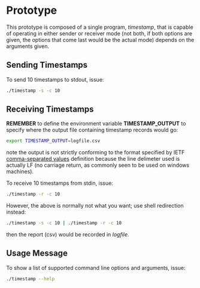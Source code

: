 # Prototype
This prototype is composed of a single program, *timestamp*, that is capable of
operating in either sender or receiver mode (not both, if both options are
given, the options that come last would be the actual mode) depends on the
arguments given.

## Sending Timestamps
To send 10 timestamps to stdout, issue:
```bash
./timestamp -s -c 10
```

## Receiving Timestamps
**REMEMBER** to define the environment variable **TIMESTAMP_OUTPUT** to specify
where the output file containing timestamp records would go:
```bash
export TIMESTAMP_OUTPUT=logfile.csv
```
note the output is not strictly conforming to the format specified by IETF
[comma-separated values](https://tools.ietf.org/html/rfc4180.html) definition
because the line delimeter used is actually LF (no carriage return, as
commonly seen to be used on windows machines).

To receive 10 timestamps from stdin, issue:
```bash
./timestamp -r -c 10
```
However, the above is normally not what you want; use shell redirection
instead:
```bash
./timestamp -s -c 10 | ./timestamp -r -c 10
```
then the report (csv) would be recorded in *logfile*.

## Usage Message
To show a list of supported command line options and arguments, issue:
```bash
./timestamp --help
```
